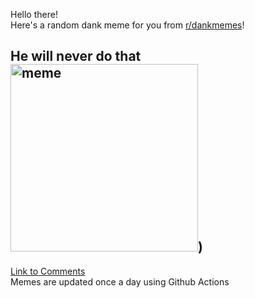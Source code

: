 Hello there! <br>Here's a random dank meme for you from [r/dankmemes](https://reddit.com/r/dankmemes)!<br>
## He will never do that<br><img src="https://i.redd.it/frqfqykvpnr51.jpg" alt="meme" width="300"/>)<br>
[Link to Comments](https://reddit.com/r/dankmemes/comments/j6p154/he_will_never_do_that/)<br>
Memes are updated once a day using Github Actions